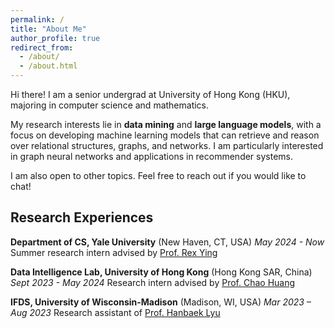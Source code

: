 ```yaml
---
permalink: /
title: "About Me"
author_profile: true
redirect_from: 
  - /about/
  - /about.html
---
```

Hi there! I am a senior undergrad at University of Hong Kong (HKU), majoring in computer science and mathematics.

My research interests lie in **data mining** and **large language models**, with a focus on developing machine learning models that can retrieve and reason over relational structures, graphs, and networks. I am particularly interested in graph neural networks and applications in recommender systems.

I am also open to other topics. Feel free to reach out if you would like to chat!

<!-- Feel free to reach out if you'd like to brainstorm ideas, discuss potential projects, or just geek out about the latest developments in our field. I'm open to other related areas as well. -->

Research Experiences
--------------------

**Department of CS, Yale University** (New Haven, CT, USA)
*May 2024 - Now*
Summer research intern advised by [Prof. Rex Ying](https://www.cs.yale.edu/homes/ying-rex/)

**Data Intelligence Lab, University of Hong Kong** (Hong Kong SAR, China)
*Sept 2023 - May 2024*
Research intern advised by [Prof. Chao Huang](https://sites.google.com/view/chaoh)

**IFDS, University of Wisconsin-Madison** (Madison, WI, USA)
*Mar 2023 – Aug 2023*
Research assistant of [Prof. Hanbaek Lyu](https://hanbaeklyu.com)
